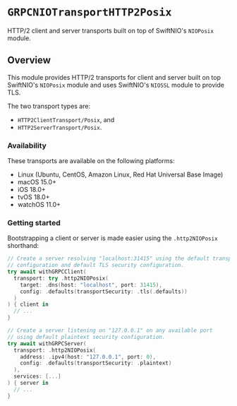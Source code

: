 # ``GRPCNIOTransportHTTP2Posix``

HTTP/2 client and server transports built on top of SwiftNIO's `NIOPosix` module.

## Overview

This module provides HTTP/2 transports for client and server built on top SwiftNIO's `NIOPosix`
module and uses SwiftNIO's `NIOSSL` module to provide TLS.

The two transport types are:
- ``HTTP2ClientTransport/Posix``, and
- ``HTTP2ServerTransport/Posix``.

### Availability

These transports are available on the following platforms:

- Linux (Ubuntu, CentOS, Amazon Linux, Red Hat Universal Base Image)
- macOS 15.0+
- iOS 18.0+
- tvOS 18.0+
- watchOS 11.0+


### Getting started

Bootstrapping a client or server is made easier using the `.http2NIOPosix` shorthand:

```swift
// Create a server resolving "localhost:31415" using the default transport
// configuration and default TLS security configuration.
try await withGRPCClient(
  transport: try .http2NIOPosix(
    target: .dns(host: "localhost", port: 31415),
    config: .defaults(transportSecurity: .tls(.defaults))
  )
) { client in
  // ...
}

// Create a server listening on "127.0.0.1" on any available port
// using default plaintext security configuration.
try await withGRPCServer(
  transport: .http2NIOPosix(
    address: .ipv4(host: "127.0.0.1", port: 0),
    config: .defaults(transportSecurity: .plaintext)
  ),
  services: [...]
) { server in
  // ...
}
```
